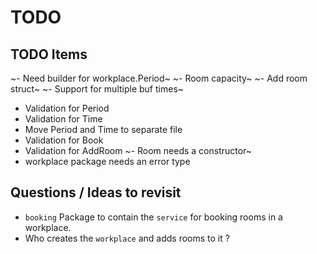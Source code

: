 # TODO

## TODO Items

~- Need builder for workplace.Period~
~- Room capacity~
~- Add room struct~
~- Support for multiple buf times~
- Validation for Period
- Validation for Time
- Move Period and Time to separate file
- Validation for Book 
- Validation for AddRoom
~- Room needs a constructor~
- workplace package needs an error type


## Questions / Ideas to revisit

- `booking` Package to contain the `service` for booking rooms in a workplace.
- Who creates the `workplace` and adds rooms to it ?
